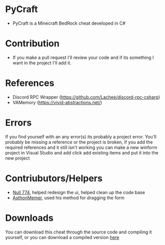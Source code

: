 # PyCraft
* PyCraft is a Minecraft BedRock cheat developed in C#

# Contribution
* If you make a pull request I'll review your code and if its something I want in the project I'll add it.

# References
* Discord RPC Wrapper (https://github.com/Lachee/discord-rpc-csharp)
* VAMemory (https://vivid-abstractions.net/)
# Errors
If you find yourself with an any error(s) its probably a project error. You'll probably be missing a reference or the project is broken, if you add the required references and it still isn't working you can make a new winform project in Visual Studio and add click add existing items and put it into the new project
# Contriubutors/Helpers
* [Null 774](https://github.com/null774), helped redesign the ui, helped clean up the code base
* [AsthonMemer](https://github.com/AshtonMemer), used his method for dragging the form
# Downloads
You can download this cheat through the source code and compiling it yourself, or you can download a compiled version [here](https://www.youtube.com/watch?v=BjDebmqFRuc&ab_channel=MrMeme)
